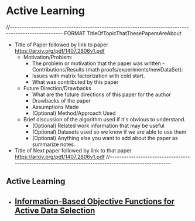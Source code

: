 # Active Learning
//----------------------------------------------------------------------------------------------------
FORMAT
TitleOfTopicThatThesePapersAreAbout
- Title of Paper followed by link to paper https://arxiv.org/pdf/1407.2806v1.pdf 
    - Motivation/Problem:
        - The problem or motivation that the paper was written
    -Contributions/Results (math proofs/experiments/newDataSet):
        - Issues with matrix factorization with cold start. 
        - What was contributed by this paper
    - Future Direction/Drawbacks
        - What are the future directions of this paper for the author
        - Drawbacks of the paper
        - Assumptions Made
        - (Optional) Method/Approach Used
    - Brief discussion of the algorithm used if it's obvious to understand. 
        - (Optional) Related work information that may be useful
        - (Optional) Datasets used so we know if we are able to use them
        - (Optional) Anything else you want to add about the paper as summarize notes. 
- Title of Next paper followed by link to that paper https://arxiv.org/pdf/1407.2806v1.pdf 
//----------------------------------------------------------------------------------------------------


## Active Learning
- [Information-Based Objective Functions for Active Data Selection](https://authors.library.caltech.edu/13795/1/MACnc92c.pdf)
    - 
